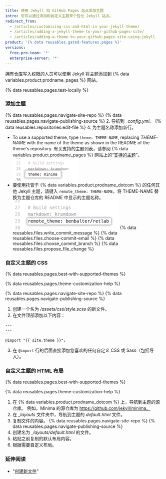 ```yaml
---
title: 使用 Jekyll 向 GitHub Pages 站点添加主题
intro: 您可以通过添加和自定义主题来个性化 Jekyll 站点。
redirect_from:
  - /articles/customizing-css-and-html-in-your-jekyll-theme/
  - /articles/adding-a-jekyll-theme-to-your-github-pages-site/
  - /articles/adding-a-theme-to-your-github-pages-site-using-jekyll
product: '{% data reusables.gated-features.pages %}'
versions:
  free-pro-team: '*'
  enterprise-server: '*'
---
```


拥有仓库写入权限的人员可以使用 Jekyll 将主题添加到 {% data variables.product.prodname_pages %} 网站。

{% data reusables.pages.test-locally %}

### 添加主题

{% data reusables.pages.navigate-site-repo %}
{% data reusables.pages.navigate-publishing-source %}
2. 导航到 *_config.yml*。
{% data reusables.repositories.edit-file %}
4. 为主题名称添加新行。
   - To use a supported theme, type `theme: THEME-NAME`, replacing _THEME-NAME_ with the name of the theme as shown in the README of the theme's repository. 有关支持的主题列表，请参阅 {% data variables.product.prodname_pages %} 网站上的“[支持的主题](https://pages.github.com/themes/)”。 ![Supported theme in config file](/assets/images/help/pages/add-theme-to-config-file.png)
   - 要使用托管于 {% data variables.product.prodname_dotcom %} 的任何其他 Jekyll 主题，请键入 `remote_theme: THEME-NAME`，将 THEME-NAME 替换为主题仓库的 README 中显示的主题名称。 ![Unsupported theme in config file](/assets/images/help/pages/add-remote-theme-to-config-file.png)
{% data reusables.files.write_commit_message %}
{% data reusables.files.choose-commit-email %}
{% data reusables.files.choose_commit_branch %}
{% data reusables.files.propose_file_change %}

### 自定义主题的 CSS

{% data reusables.pages.best-with-supported-themes %}

{% data reusables.pages.theme-customization-help %}

{% data reusables.pages.navigate-site-repo %}
{% data reusables.pages.navigate-publishing-source %}
1. 创建一个名为 _/assets/css/style.scss_ 的新文件。
2. 在文件顶部添加以下内容：
  ```
  ---
  ---

  @import "{{ site.theme }}";
  ```
3. 在 `@import` 行的后面直接添加您喜欢的任何自定义 CSS 或 Sass（包括导入）。

### 自定义主题的 HTML 布局

{% data reusables.pages.best-with-supported-themes %}

{% data reusables.pages.theme-customization-help %}

1. 在 {% data variables.product.prodname_dotcom %} 上，导航到主题的源仓库。 例如，Minima 的源仓库为 https://github.com/jekyll/minima。
2. 在 *_layouts* 文件夹中，导航到主题的 _default.html_ 文件。
3. 复制文件的内容。
{% data reusables.pages.navigate-site-repo %}
{% data reusables.pages.navigate-publishing-source %}
6. 创建名为 *_layouts/default.html* 的文件。
7. 粘贴之前复制的默认布局内容。
8. 根据需要自定义布局。

### 延伸阅读

- "[创建新文件](/articles/creating-new-files)"
